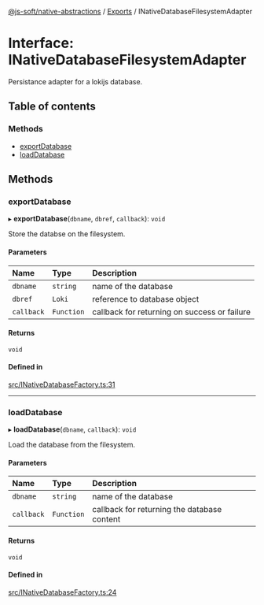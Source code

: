 [@js-soft/native-abstractions](../README.md) / [Exports](../modules.md) / INativeDatabaseFilesystemAdapter

# Interface: INativeDatabaseFilesystemAdapter

Persistance adapter for a lokijs database.

## Table of contents

### Methods

- [exportDatabase](INativeDatabaseFilesystemAdapter.md#exportdatabase)
- [loadDatabase](INativeDatabaseFilesystemAdapter.md#loaddatabase)

## Methods

### exportDatabase

▸ **exportDatabase**(`dbname`, `dbref`, `callback`): `void`

Store the databse on the filesystem.

#### Parameters

| Name | Type | Description |
| :------ | :------ | :------ |
| `dbname` | `string` | name of the database |
| `dbref` | `Loki` | reference to database object |
| `callback` | `Function` | callback for returning on success or failure |

#### Returns

`void`

#### Defined in

[src/INativeDatabaseFactory.ts:31](https://github.com/js-soft/ts-native-access/blob/2fee55d/packages/abstractions/src/INativeDatabaseFactory.ts#L31)

___

### loadDatabase

▸ **loadDatabase**(`dbname`, `callback`): `void`

Load the database from the filesystem.

#### Parameters

| Name | Type | Description |
| :------ | :------ | :------ |
| `dbname` | `string` | name of the database |
| `callback` | `Function` | callback for returning the database content |

#### Returns

`void`

#### Defined in

[src/INativeDatabaseFactory.ts:24](https://github.com/js-soft/ts-native-access/blob/2fee55d/packages/abstractions/src/INativeDatabaseFactory.ts#L24)
